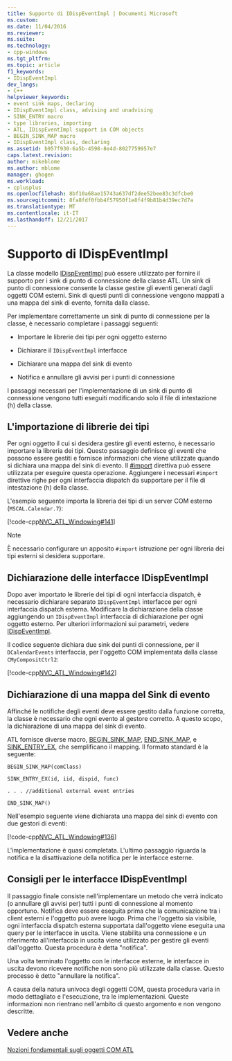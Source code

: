 ```yaml
---
title: Supporto di IDispEventImpl | Documenti Microsoft
ms.custom: 
ms.date: 11/04/2016
ms.reviewer: 
ms.suite: 
ms.technology:
- cpp-windows
ms.tgt_pltfrm: 
ms.topic: article
f1_keywords:
- IDispEventImpl
dev_langs:
- C++
helpviewer_keywords:
- event sink maps, declaring
- IDispEventImpl class, advising and unadvising
- SINK_ENTRY macro
- type libraries, importing
- ATL, IDispEventImpl support in COM objects
- BEGIN_SINK_MAP macro
- IDispEventImpl class, declaring
ms.assetid: b957f930-6a5b-4598-8e4d-8027759957e7
caps.latest.revision: 
author: mikeblome
ms.author: mblome
manager: ghogen
ms.workload:
- cplusplus
ms.openlocfilehash: 8bf10a68ae15743a637df2dee52bee83c3dfcbe0
ms.sourcegitcommit: 8fa8fdf0fbb4f57950f1e8f4f9b81b4d39ec7d7a
ms.translationtype: MT
ms.contentlocale: it-IT
ms.lasthandoff: 12/21/2017
---
```

# <a name="supporting-idispeventimpl"></a>Supporto di IDispEventImpl
La classe modello [IDispEventImpl](../atl/reference/idispeventimpl-class.md) può essere utilizzato per fornire il supporto per i sink di punto di connessione della classe ATL. Un sink di punto di connessione consente la classe gestire gli eventi generati dagli oggetti COM esterni. Sink di questi punti di connessione vengono mappati a una mappa del sink di evento, fornita dalla classe.  
  
 Per implementare correttamente un sink di punto di connessione per la classe, è necessario completare i passaggi seguenti:  
  
-   Importare le librerie dei tipi per ogni oggetto esterno  
  
-   Dichiarare il `IDispEventImpl` interfacce  
  
-   Dichiarare una mappa del sink di evento  
  
-   Notifica e annullare gli avvisi per i punti di connessione  
  
 I passaggi necessari per l'implementazione di un sink di punto di connessione vengono tutti eseguiti modificando solo il file di intestazione (h) della classe.  
  
## <a name="importing-the-type-libraries"></a>L'importazione di librerie dei tipi  
 Per ogni oggetto il cui si desidera gestire gli eventi esterno, è necessario importare la libreria dei tipi. Questo passaggio definisce gli eventi che possono essere gestiti e fornisce informazioni che viene utilizzate quando si dichiara una mappa del sink di evento. Il [#import](../preprocessor/hash-import-directive-cpp.md) direttiva può essere utilizzata per eseguire questa operazione. Aggiungere i necessari `#import` direttive righe per ogni interfaccia dispatch da supportare per il file di intestazione (h) della classe.  
  
 L'esempio seguente importa la libreria dei tipi di un server COM esterno (`MSCAL.Calendar.7`):  
  
 [!code-cpp[NVC_ATL_Windowing#141](../atl/codesnippet/cpp/supporting-idispeventimpl_1.h)]  
  
> [!NOTE]
>  È necessario configurare un apposito `#import` istruzione per ogni libreria dei tipi esterni si desidera supportare.  
  
## <a name="declaring-the-idispeventimpl-interfaces"></a>Dichiarazione delle interfacce IDispEventImpl  
 Dopo aver importato le librerie dei tipi di ogni interfaccia dispatch, è necessario dichiarare separato `IDispEventImpl` interfacce per ogni interfaccia dispatch esterna. Modificare la dichiarazione della classe aggiungendo un `IDispEventImpl` interfaccia di dichiarazione per ogni oggetto esterno. Per ulteriori informazioni sui parametri, vedere [IDispEventImpl](../atl/reference/idispeventimpl-class.md).  
  
 Il codice seguente dichiara due sink dei punti di connessione, per il `DCalendarEvents` interfaccia, per l'oggetto COM implementata dalla classe `CMyCompositCtrl2`:  
  
 [!code-cpp[NVC_ATL_Windowing#142](../atl/codesnippet/cpp/supporting-idispeventimpl_2.h)]  
  
## <a name="declaring-an-event-sink-map"></a>Dichiarazione di una mappa del Sink di evento  
 Affinché le notifiche degli eventi deve essere gestito dalla funzione corretta, la classe è necessario che ogni evento al gestore corretto. A questo scopo, la dichiarazione di una mappa del sink di evento.  
  
 ATL fornisce diverse macro, [BEGIN_SINK_MAP](reference/composite-control-macros.md#begin_sink_map), [END_SINK_MAP](reference/composite-control-macros.md#end_sink_map), e [SINK_ENTRY_EX](reference/composite-control-macros.md#sink_entry_ex), che semplificano il mapping. Il formato standard è la seguente:  
  
 `BEGIN_SINK_MAP(comClass)`  
  
 `SINK_ENTRY_EX(id, iid, dispid, func)`  
  
 `. . . //additional external event entries`  
  
 `END_SINK_MAP()`  
  
 Nell'esempio seguente viene dichiarata una mappa del sink di evento con due gestori di eventi:  
  
 [!code-cpp[NVC_ATL_Windowing#136](../atl/codesnippet/cpp/supporting-idispeventimpl_3.h)]  
  
 L'implementazione è quasi completata. L'ultimo passaggio riguarda la notifica e la disattivazione della notifica per le interfacce esterne.  
  
## <a name="advising-and-unadvising-the-idispeventimpl-interfaces"></a>Consigli per le interfacce IDispEventImpl  
 Il passaggio finale consiste nell'implementare un metodo che verrà indicato (o annullare gli avvisi per) tutti i punti di connessione al momento opportuno. Notifica deve essere eseguita prima che la comunicazione tra i client esterni e l'oggetto può avere luogo. Prima che l'oggetto sia visibile, ogni interfaccia dispatch esterna supportata dall'oggetto viene eseguita una query per le interfacce in uscita. Viene stabilita una connessione e un riferimento all'interfaccia in uscita viene utilizzato per gestire gli eventi dall'oggetto. Questa procedura è detta "notifica".  
  
 Una volta terminato l'oggetto con le interfacce esterne, le interfacce in uscita devono ricevere notifiche non sono più utilizzate dalla classe. Questo processo è detto "annullare la notifica".  
  
 A causa della natura univoca degli oggetti COM, questa procedura varia in modo dettagliato e l'esecuzione, tra le implementazioni. Queste informazioni non rientrano nell'ambito di questo argomento e non vengono descritte.  
  
## <a name="see-also"></a>Vedere anche  
 [Nozioni fondamentali sugli oggetti COM ATL](../atl/fundamentals-of-atl-com-objects.md)

